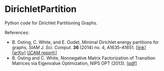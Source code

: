 # DirichletPartition
Python code for Dirichlet Partitioning Graphs.

References:
<ul>
<li>B. Osting, C. White, and E. Oudet, Minimal Dirichlet energy partitions for graphs, <i>SIAM J. Sci. Comput.</i> <b>36</b> (2014) no. 4, A1635–A1651.  
<a href="http://dx.doi.org/10.1137/130934568">[link]</a>    
<a href="http://arxiv.org/abs/1308.4915">[arXiv]</a>
<a href="ftp://ftp.math.ucla.edu/pub/camreport/cam13-46.pdf">\[CAM report\]</a>
</li>

<li> B. Osting and C. White, Nonnegative Matrix Factorization of Transition Matrices via Eigenvalue Optimization, NIPS OPT (2013). 
<a href="http://opt.kyb.tuebingen.mpg.de/papers/opt2013_submission_3.pdf
">[pdf]</a>
</li>
</ul>
